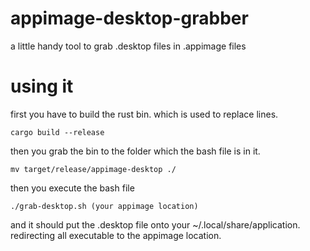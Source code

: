 # appimage-desktop-grabber
a little handy tool to grab .desktop files in .appimage files

# using it
first you have to build the rust bin. which is used to replace lines.

``cargo build --release``

then you grab the bin to the folder which the bash file is in it.

``mv target/release/appimage-desktop ./``

then you execute the bash file

``./grab-desktop.sh (your appimage location)``

and it should put the .desktop file onto your ~/.local/share/application. redirecting all executable to the appimage location.
